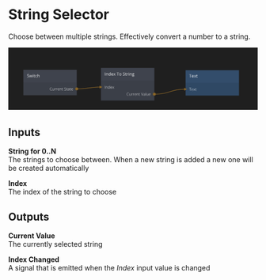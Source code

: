 # String Selector
Choose between multiple strings. Effectively convert a number to a string.

![](index-to-string.png)

## Inputs
**String for 0..N**  
The strings to choose between. When a new string is added a new one will be created automatically

**Index**  
The index of the string to choose


## Outputs
**Current Value**  
The currently selected string

**Index Changed**  
A signal that is emitted when the *Index* input value is changed

